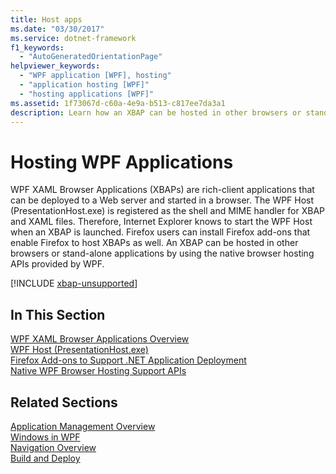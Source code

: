 ```yaml
---
title: Host apps
ms.date: "03/30/2017"
ms.service: dotnet-framework
f1_keywords: 
  - "AutoGeneratedOrientationPage"
helpviewer_keywords: 
  - "WPF application [WPF], hosting"
  - "application hosting [WPF]"
  - "hosting applications [WPF]"
ms.assetid: 1f73067d-c60a-4e9a-b513-c817ee7da3a1
description: Learn how an XBAP can be hosted in other browsers or stand-alone applications by using the native browser hosting APIs provided by WPF.
---
```

# Hosting WPF Applications

WPF XAML Browser Applications (XBAPs) are rich-client applications that can be deployed to a Web server and started in a browser. The WPF Host (PresentationHost.exe) is registered as the shell and MIME handler for XBAP and XAML files. Therefore, Internet Explorer knows to start the WPF Host when an XBAP is launched. Firefox users can install Firefox add-ons that enable Firefox to host XBAPs as well. An XBAP can be hosted in other browsers or stand-alone applications by using the native browser hosting APIs provided by WPF.  

[!INCLUDE [xbap-unsupported](~/wpf/includes/xbap-unsupported.md)]

## In This Section  

 [WPF XAML Browser Applications Overview](wpf-xaml-browser-applications-overview.md)  
   [WPF Host (PresentationHost.exe)](wpf-host-presentationhost-exe.md)  
  [Firefox Add-ons to Support .NET Application Deployment](firefox-add-ons-to-support-net-application-deployment.md)  
  [Native WPF Browser Hosting Support APIs](native-wpf-browser-hosting-support-apis.md)  
  
## Related Sections  

 [Application Management Overview](application-management-overview.md)  
  [Windows in WPF](windows-in-wpf-applications.md)  
  [Navigation Overview](navigation-overview.md)  
  [Build and Deploy](building-and-deploying-wpf-applications.md)
